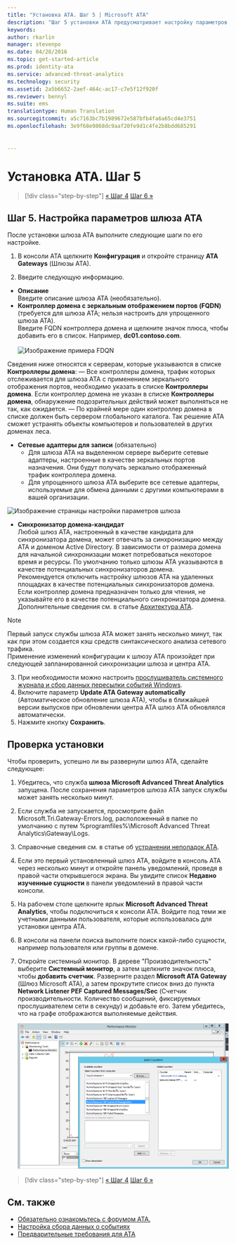 ```yaml
---
title: "Установка ATA. Шаг 5 | Microsoft ATA"
description: "Шаг 5 установки ATA предусматривает настройку параметров шлюза ATA."
keywords: 
author: rkarlin
manager: stevenpo
ms.date: 04/28/2016
ms.topic: get-started-article
ms.prod: identity-ata
ms.service: advanced-threat-analytics
ms.technology: security
ms.assetid: 2a5b6652-2aef-464c-ac17-c7e5f12f920f
ms.reviewer: bennyl
ms.suite: ems
translationtype: Human Translation
ms.sourcegitcommit: a5c7163bc7b1989672e587bfb4fa6a65cd4e3751
ms.openlocfilehash: 3e9f68e9868dc9aaf20fe9d1c4fe2b8bdd685291


---
```


# Установка ATA. Шаг 5

>[!div class="step-by-step"]
[« Шаг 4](install-ata-step4.md)
[Шаг 6 »](install-ata-step6.md)


## Шаг 5. Настройка параметров шлюза ATA
После установки шлюза ATA выполните следующие шаги по его настройке.

1.  В консоли ATA щелкните **Конфигурация** и откройте страницу **ATA Gateways** (Шлюзы ATA).

2.  Введите следующую информацию.

  - **Описание** <br>Введите описание шлюза ATA (необязательно).
  - **Контроллер домена с зеркальным отображением портов (FQDN)** (требуется для шлюза ATA; нельзя настроить для упрощенного шлюза ATA). <br>Введите FQDN контроллера домена и щелкните значок плюса, чтобы добавить его в список. Например, **dc01.contoso.com**.<br /><br />![Изображение примера FDQN](media/ATAGWDomainController.png)

Сведения ниже относятся к серверам, которые указываются в списке **Контроллеры домена**: — Все контроллеры домена, трафик которых отслеживается для шлюза ATA с применением зеркального отображения портов, необходимо указать в списке **Контроллеры домена**. Если контроллер домена не указан в списке **Контроллеры домена**, обнаружение подозрительных действий может выполняться не так, как ожидается.
— По крайней мере один контроллер домена в списке должен быть сервером глобального каталога. Так решение ATA сможет устранять объекты компьютеров и пользователей в других доменах леса.

 - **Сетевые адаптеры для записи** (обязательно)<br>
     - Для шлюза ATA на выделенном сервере выберите сетевые адаптеры, настроенные в качестве зеркальных портов назначения. Они будут получать зеркально отображенный трафик контроллера домена.
     - Для упрощенного шлюза ATA выберите все сетевые адаптеры, используемые для обмена данными с другими компьютерами в вашей организации.

![Изображение страницы настройки параметров шлюза](media/ATA-Config-GW-Settings.jpg)

 - **Синхронизатор домена-кандидат**<br>
Любой шлюз ATA, настроенный в качестве кандидата для синхронизатора домена, может отвечать за синхронизацию между ATA и доменом Active Directory. В зависимости от размера домена для начальной синхронизации может потребоваться некоторое время и ресурсы. По умолчанию только шлюзы ATA указываются в качестве потенциальных синхронизаторов домена. <br>Рекомендуется отключить настройку шлюзов ATA на удаленных площадках в качестве потенциальных синхронизаторов домена.<br>Если контроллер домена предназначен только для чтения, не указывайте его в качестве потенциального синхронизатора домена. Дополнительные сведения см. в статье [Архитектура ATA](/advanced-threat-analytics/plan-design/ata-architecture#ata-lightweight-gateway-features).

> [!NOTE] 
> Первый запуск службы шлюза ATA может занять несколько минут, так как при этом создается кэш средств синтаксического анализа сетевого трафика.<br>
> Применение изменений конфигурации к шлюзу ATA произойдет при следующей запланированной синхронизации шлюза и центра ATA.



    

3. При необходимости можно настроить [прослушиватель системного журнала и сбор данных пересылки событий Windows](configure-event-collection.md). 
4. Включите параметр **Update ATA Gateway automatically** (Автоматическое обновление шлюза ATA), чтобы в ближайшей версии выпусков при обновлении центра ATA шлюз ATA обновлялся автоматически.
3.  Нажмите кнопку **Сохранить**.


## Проверка установки
Чтобы проверить, успешно ли вы развернули шлюз ATA, сделайте следующее:

1.  Убедитесь, что служба **шлюза Microsoft Advanced Threat Analytics** запущена. После сохранения параметров шлюза ATA запуск службы может занять несколько минут.

2.  Если служба не запускается, просмотрите файл Microsoft.Tri.Gateway-Errors.log, расположенный в папке по умолчанию с путем %programfiles%\Microsoft Advanced Threat Analytics\Gateway\Logs.

3.  Справочные сведения см. в статье об [устранении неполадок ATA](/advanced-threat-analytics/troubleshoot/troubleshooting-ata-known-errors).

4.  Если это первый установленный шлюз ATA, войдите в консоль ATA через несколько минут и откройте панель уведомлений, проведя в правой части открывшегося экрана. Вы увидите список **Недавно изученные сущности** в панели уведомлений в правой части консоли.

5.  На рабочем столе щелкните ярлык **Microsoft Advanced Threat Analytics**, чтобы подключиться к консоли ATA. Войдите под теми же учетными данными пользователя, которые использовалась для установки центра ATA.
6.  В консоли на панели поиска выполните поиск какой-либо сущности, например пользователя или группы в домене.
7.  Откройте системный монитор. В дереве "Производительность" выберите **Системный монитор**, а затем щелкните значок плюса, чтобы **добавить счетчик**. Разверните раздел **Microsoft ATA Gateway** (Шлюз Microsoft ATA), а затем прокрутите список вниз до пункта **Network Listener PEF Captured Messages/Sec** (Счетчик производительности. Количество сообщений, фиксируемых прослушивателем сети в секунду) и добавьте его. Затем убедитесь, что на графе отображаются выполняемые действия.

    ![Изображение окна добавления счетчиков производительности](media/ATA-performance-monitoring-add-counters.png)


>[!div class="step-by-step"]
[« Шаг 4](install-ata-step4.md)
[Шаг 6 »](install-ata-step6.md)

## См. также

- [Обязательно ознакомьтесь с форумом ATA.](https://social.technet.microsoft.com/Forums/security/home?forum=mata)
- [Настройка сбора данных о событиях](configure-event-collection.md)
- [Предварительные требования для ATA](/advanced-threat-analytics/plan-design/ata-prerequisites)




<!--HONumber=Jul16_HO3-->


